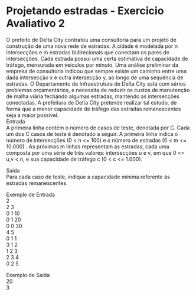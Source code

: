 # Projetando estradas - Exercicio Avaliativo 2     
O prefeito de Delta City contratou uma consultoria para um projeto de construção de uma nova rede de estradas. A cidade é modelada por n intersecções e m estradas bidirecionais que conectam os pares de intersecções. Cada estrada possui uma certa estimativa de capacidade de tráfego, mensurada em veículos por minuto. Uma análise preliminar da empresa de consultoria indicou que sempre existe um caminho entre uma dada intersecção x e outra intersecção y, ao longo de uma sequência de estradas. O Departamento de Infraestrutura de Delta City está com sérios problemas orçamentários, e necessita de reduzir os custos de manutenção de malha viária fechando algumas estradas, mantendo as intersecções conectadas. A prefeitura de Delta City pretende realizar tal estudo, de forma que a menor capacidade de tráfego das estradas remanescentes seja a maior possível.  
Entrada  
A primeira linha contém o número de casos de teste, denotada por C. Cada um dos C casos de teste é denotado a seguir. A primeira linha indica o número de intersecções (0 < n <= 100) e o número de estradas (0 < m <= 10.000) . As próximas m linhas representam as estradas, cada uma composta por uma série de três valores: intersecções u e v, em que 0 <= u,v < n, e sua capacidade de tráfego c (0 < c <= 1.000).  

Saída  
Para cada caso de teste, indique a capacidade mínima referente às estradas remanescentes.  
  
Exemplo de Entrada  
2  
2 3  
0 1 10  
0 1 20  
0 0 30   
4 5  
0 1 1  
3 1 2  
1 2 3  
2 3 4  
0 2 5  
  
Exemplo de Saída  
20  
3  




